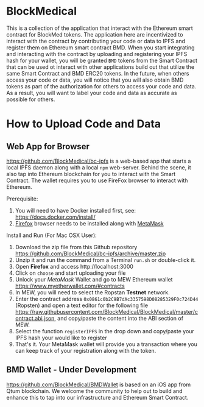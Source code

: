 # BlockMedical
This is a collection of the application that interact with the Ethereum smart contract for BlockMed tokens.
The application here are incentivized to interact with the contract by contributing your code or data to IPFS and
register them on Ethereum smart contract BMD. When you start integrating and interacting with
the contract by uploading and registering your IPFS hash for your wallet, you will be granted `BMD` tokens
from the Smart Contract that can be used ot interact with other applications build out that utilize the
same Smart Contract and BMD ERC20 tokens. In the future, when others access your code or data, you will notice that
you will also obtain BMD tokens as part of the authorization for others to access your code and data. As a result,
you will want to label your code and data as accurate as possible for others.

# How to Upload Code and Data
## Web App for Browser
https://github.com/BlockMedical/bc-ipfs is a web-based app that starts a local IPFS daemon along with
a local `npm` web-server. Behind the scene, it also tap into Ethereum blockchain for you to interact with
the Smart Contract. The wallet requires you to use FireFox browser to interact with Ethereum.

Prerequisite:
1. You will need to have Docker installed first, see: https://docs.docker.com/install/
2. [Firefox](https://www.mozilla.org/) browser needs to be installed along with [MetaMask](https://metamask.io/)

Install and Run (For Mac OSX User):
1. Download the zip file from this Github repository https://github.com/BlockMedical/bc-ipfs/archive/master.zip
2. Unzip it and run the command from a Terminal `run.sh` or double-click it.
3. Open **Firefox** and access http://localhost:3000
4. Click on `choose` and start uploading your file
5. Unlock your *MetaMask* Wallet and go to MEW Ethereum wallet https://www.myetherwallet.com/#contracts
6. In MEW, you will need to select the Ropstan **Testnet** network.
7. Enter the contract address `0x0861c0b2C9B7dAc3357598D08285329F0c724D44` (Ropsten) and open a text editor for the following file https://raw.githubusercontent.com/BlockMedical/BlockMedical/master/contract.abi.json, and copy/paste the content into the ABI section of MEW.
8. Select the function `registerIPFS` in the drop down and copy/paste your IPFS hash your would like to register
9. That's it. Your MetaMask wallet will provide you a transaction where you can keep track of your registration along with the token.  

## BMD Wallet - Under Development
https://github.com/BlockMedical/BMDWallet is based on an iOS app from Qtum blockchain.
We welcome the community to help out to build and enhance this to tap into our infrastructure and
Ethereum Smart Contract.
